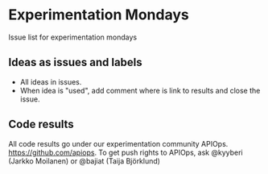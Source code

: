 # Experimentation Mondays

Issue list for experimentation mondays


## Ideas as issues and labels

* All ideas in issues. 
* When idea is "used", add comment where is link to results and close the issue. 

## Code results

All code results go under our experimentation community APIOps. https://github.com/apiops. To get push rights to APIOps, ask @kyyberi (Jarkko Moilanen) or @bajiat (Taija Björklund)
